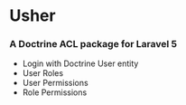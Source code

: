 # Usher
### A Doctrine ACL package for Laravel 5

* Login with Doctrine User entity
* User Roles
* User Permissions
* Role Permissions

